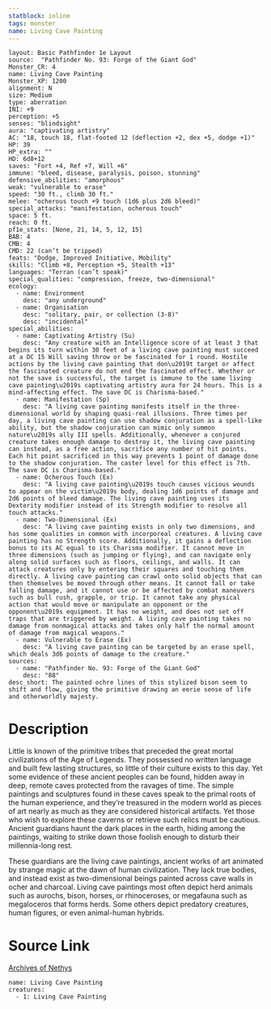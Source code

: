```yaml
---
statblock: inline
tags: monster
name: Living Cave Painting
---
```

```statblock
layout: Basic Pathfinder 1e Layout
source:  "Pathfinder No. 93: Forge of the Giant God"
Monster_CR: 4
name: Living Cave Painting
Monster_XP: 1200
alignment: N
size: Medium
type: aberration
INI: +9
perception: +5
senses: "blindsight"
aura: "captivating artistry"
AC: "18, touch 18, flat-footed 12 (deflection +2, dex +5, dodge +1)"
HP: 39
HP_extra: ""
HD: 6d8+12
saves: "Fort +4, Ref +7, Will +6"
immune: "bleed, disease, paralysis, poison, stunning"
defensive_abilities: "amorphous"
weak: "vulnerable to erase"
speed: "30 ft., climb 30 ft."
melee: "ocherous touch +9 touch (1d6 plus 2d6 bleed)"
special_attacks: "manifestation, ocherous touch"
space: 5 ft.
reach: 0 ft.
pf1e_stats: [None, 21, 14, 5, 12, 15]
BAB: 4
CMB: 4
CMD: 22 (can’t be tripped)
feats: "Dodge, Improved Initiative, Mobility"
skills: "Climb +8, Perception +5, Stealth +13"
languages: "Terran (can’t speak)"
special_qualities: "compression, freeze, two-dimensional"
ecology:
  - name: Environment
    desc: "any underground"
  - name: Organisation
    desc: "solitary, pair, or collection (3-8)"
    desc: "incidental"
special_abilities:
  - name: Captivating Artistry (Su)
    desc: "Any creature with an Intelligence score of at least 3 that begins its turn within 30 feet of a living cave painting must succeed at a DC 15 Will saving throw or be fascinated for 1 round. Hostile actions by the living cave painting that don\u2019t target or affect the fascinated creature do not end the fascinated effect. Whether or not the save is successful, the target is immune to the same living cave painting\u2019s captivating artistry aura for 24 hours. This is a mind-affecting effect. The save DC is Charisma-based."
  - name: Manifestation (Sp)
    desc: "A living cave painting manifests itself in the three-dimensional world by shaping quasi-real illusions. Three times per day, a living cave painting can use shadow conjuration as a spell-like ability, but the shadow conjuration can mimic only summon nature\u2019s ally III spells. Additionally, whenever a conjured creature takes enough damage to destroy it, the living cave painting can instead, as a free action, sacrifice any number of hit points. Each hit point sacrificed in this way prevents 1 point of damage done to the shadow conjuration. The caster level for this effect is 7th. The save DC is Charisma-based."
  - name: Ocherous Touch (Ex)
    desc: "A living cave painting\u2019s touch causes vicious wounds to appear on the victim\u2019s body, dealing 1d6 points of damage and 2d6 points of bleed damage. The living cave painting uses its Dexterity modifier instead of its Strength modifier to resolve all touch attacks."
  - name: Two-Dimensional (Ex)
    desc: "A living cave painting exists in only two dimensions, and has some qualities in common with incorporeal creatures. A living cave painting has no Strength score. Additionally, it gains a deflection bonus to its AC equal to its Charisma modifier. It cannot move in three dimensions (such as jumping or flying), and can navigate only along solid surfaces such as floors, ceilings, and walls. It can attack creatures only by entering their squares and touching them directly. A living cave painting can crawl onto solid objects that can then themselves be moved through other means. It cannot fall or take falling damage, and it cannot use or be affected by combat maneuvers such as bull rush, grapple, or trip. It cannot take any physical action that would move or manipulate an opponent or the opponent\u2019s equipment. It has no weight, and does not set off traps that are triggered by weight. A living cave painting takes no damage from nonmagical attacks and takes only half the normal amount of damage from magical weapons."
  - name: Vulnerable to Erase (Ex)
    desc: "A living cave painting can be targeted by an erase spell, which deals 3d6 points of damage to the creature."
sources:
  - name: "Pathfinder No. 93: Forge of the Giant God"
    desc: "88"
desc_short: The painted ochre lines of this stylized bison seem to shift and flow, giving the primitive drawing an eerie sense of life and otherworldly majesty.
```
# Description
Little is known of the primitive tribes that preceded the great mortal civilizations of the Age of Legends. They possessed no written language and built few lasting structures, so little of their culture exists to this day. Yet some evidence of these ancient peoples can be found, hidden away in deep, remote caves protected from the ravages of time. The simple paintings and sculptures found in these caves speak to the primal roots of the human experience, and they’re treasured in the modern world as pieces of art nearly as much as they are considered historical artifacts. Yet those who wish to explore these caverns or retrieve such relics must be cautious. Ancient guardians haunt the dark places in the earth, hiding among the paintings, waiting to strike down those foolish enough to disturb their millennia-long rest.

These guardians are the living cave paintings, ancient works of art animated by strange magic at the dawn of human civilization. They lack true bodies, and instead exist as two-dimensional beings painted across cave walls in ocher and charcoal. Living cave paintings most often depict herd animals such as aurochs, bison, horses, or rhinoceroses, or megafauna such as megaloceros that forms herds. Some others depict predatory creatures, human figures, or even animal-human hybrids.
# Source Link
[Archives of Nethys](https://aonprd.com/MonsterDisplay.aspx?ItemName=Living%20Cave%20Painting)
```encounter-table
name: Living Cave Painting
creatures:
  - 1: Living Cave Painting
```
